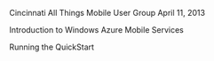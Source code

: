 Cincinnati All Things Mobile User Group
April 11, 2013

Introduction to Windows Azure Mobile Services

Running the QuickStart


